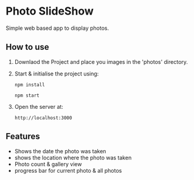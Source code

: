 # Photo SlideShow

Simple web based app to display photos.


## How to use

1. Downlaod the Project and place you images in the 'photos' directory.

2. Start & initialise the project using:

   ```
   npm install
   ```
   ```
   npm start
   ```
3. Open the server at:
   ```
   http://localhost:3000
   ```

## Features
- Shows the date the photo was taken
- shows the location where the photo was taken
- Photo count & gallery view
- progress bar for current photo & all photos
